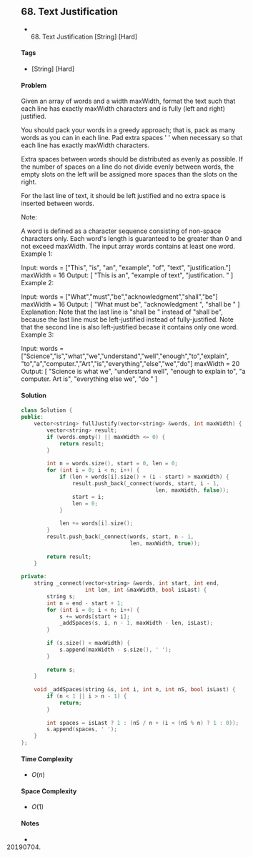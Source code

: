 ## 68. Text Justification
- 68. Text Justification [String] [Hard]

#### Tags
- [String] [Hard]

#### Problem
Given an array of words and a width maxWidth, format the text such that each line has exactly maxWidth characters and is fully (left and right) justified.

You should pack your words in a greedy approach; that is, pack as many words as you can in each line. Pad extra spaces ' ' when necessary so that each line has exactly maxWidth characters.

Extra spaces between words should be distributed as evenly as possible. If the number of spaces on a line do not divide evenly between words, the empty slots on the left will be assigned more spaces than the slots on the right.

For the last line of text, it should be left justified and no extra space is inserted between words.

Note:

A word is defined as a character sequence consisting of non-space characters only.
Each word's length is guaranteed to be greater than 0 and not exceed maxWidth.
The input array words contains at least one word.
Example 1:

Input:
words = ["This", "is", "an", "example", "of", "text", "justification."]
maxWidth = 16
Output:
[
   "This    is    an",
   "example  of text",
   "justification.  "
]
Example 2:

Input:
words = ["What","must","be","acknowledgment","shall","be"]
maxWidth = 16
Output:
[
  "What   must   be",
  "acknowledgment  ",
  "shall be        "
]
Explanation: Note that the last line is "shall be    " instead of "shall     be",
             because the last line must be left-justified instead of fully-justified.
             Note that the second line is also left-justified becase it contains only one word.
Example 3:

Input:
words = ["Science","is","what","we","understand","well","enough","to","explain",
         "to","a","computer.","Art","is","everything","else","we","do"]
maxWidth = 20
Output:
[
  "Science  is  what we",
  "understand      well",
  "enough to explain to",
  "a  computer.  Art is",
  "everything  else  we",
  "do                  "
]

#### Solution
``` C++
class Solution {
public:
    vector<string> fullJustify(vector<string> &words, int maxWidth) {
        vector<string> result;
        if (words.empty() || maxWidth <= 0) {
            return result;
        }
        
        int n = words.size(), start = 0, len = 0;
        for (int i = 0; i < n; i++) {
            if (len + words[i].size() + (i - start) > maxWidth) {
                result.push_back(_connect(words, start, i - 1, 
                                          len, maxWidth, false));
                start = i;
                len = 0;
            }
            
            len += words[i].size();
        }
        result.push_back(_connect(words, start, n - 1, 
                                  len, maxWidth, true));
        
        return result;
    }
    
private:
    string _connect(vector<string> &words, int start, int end, 
                    int len, int &maxWidth, bool isLast) {
        string s;
        int n = end - start + 1;
        for (int i = 0; i < n; i++) {
            s += words[start + i];
            _addSpaces(s, i, n - 1, maxWidth - len, isLast);
        }
        
        if (s.size() < maxWidth) {
            s.append(maxWidth - s.size(), ' ');
        }
        
        return s;
    }
    
    void _addSpaces(string &s, int i, int n, int nS, bool isLast) {
        if (n < 1 || i > n - 1) {
            return;
        }
        
        int spaces = isLast ? 1 : (nS / n + (i < (nS % n) ? 1 : 0));
        s.append(spaces, ' ');
    }
};
```

#### Time Complexity
- $O(n)$

#### Space Complexity
- $O(1)$

#### Notes
- 20190704.
